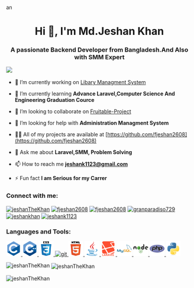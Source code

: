 an<h1 align="center">Hi 👋, I'm Md.Jeshan Khan</h1>
<h3 align="center">A passionate Backend Developer from Bangladesh.And Also with SMM Expert</h3>

<img src="https://drive.google.com/file/d/1l9r3dI88WaKNtouo2IU3itWdfUxr1Vis/view?usp=sharing" height="auto" width="3000px"> 

- 🔭 I’m currently working on [Libary Managment System](https://github.com/fjeshan2608/Libary-Managment-System.git)

- 🌱 I’m currently learning **Advance Laravel,Computer Science And Engineering Graduation Cource**

- 👯 I’m looking to collaborate on [Fruitable-Project](https://fruitable.jeshankhan.com/)

- 🤝 I’m looking for help with **Administration Managment System**

- 👨‍💻 All of my projects are available at [https://github.com/fjeshan2608](https://github.com/fjeshan2608)

- 💬 Ask me about **Laravel,SMM, Problem Solving**

- 📫 How to reach me **jeshank1123@gmail.com**

- ⚡ Fun fact **I am Serious for my Carrer**

<h3 align="left">Connect with me:</h3>
<p align="left">
<a href="https://linkedin.com/in/jeshanTheKhan" target="blank"><img align="center" src="https://raw.githubusercontent.com/rahuldkjain/github-profile-readme-generator/master/src/images/icons/Social/linked-in-alt.svg" alt="jeshanTheKhan" height="30" width="40" /></a>
<a href="https://fb.com/jeshanTheKhan" target="blank"><img align="center" src="https://raw.githubusercontent.com/rahuldkjain/github-profile-readme-generator/master/src/images/icons/Social/facebook.svg" alt="fjeshan2608" height="30" width="40" /></a>
<a href="https://instagram.com/jeshanTheKhan" target="blank"><img align="center" src="https://raw.githubusercontent.com/rahuldkjain/github-profile-readme-generator/master/src/images/icons/Social/instagram.svg" alt="fjeshan2608" height="30" width="40" /></a>
<a href="https://www.hackerrank.com/jeshanTheKhan" target="blank"><img align="center" src="https://raw.githubusercontent.com/rahuldkjain/github-profile-readme-generator/master/src/images/icons/Social/hackerrank.svg" alt="granparadiso729" height="30" width="40" /></a>
<a href="https://codeforces.com/profile/jeshanTheKhan" target="blank"><img align="center" src="https://raw.githubusercontent.com/rahuldkjain/github-profile-readme-generator/master/src/images/icons/Social/codeforces.svg" alt="jeshankhan" height="30" width="40" /></a>
<a href="https://www.hackerearth.com/jeshanTheKhan" target="blank"><img align="center" src="https://raw.githubusercontent.com/rahuldkjain/github-profile-readme-generator/master/src/images/icons/Social/hackerearth.svg" alt="jeshank1123" height="30" width="40" /></a>
</p>

<h3 align="left">Languages and Tools:</h3>
<p align="left"> <a href="https://www.cprogramming.com/" target="_blank" rel="noreferrer"> <img src="https://raw.githubusercontent.com/devicons/devicon/master/icons/c/c-original.svg" alt="c" width="40" height="40"/> </a> <a href="https://www.w3schools.com/cpp/" target="_blank" rel="noreferrer"> <img src="https://raw.githubusercontent.com/devicons/devicon/master/icons/cplusplus/cplusplus-original.svg" alt="cplusplus" width="40" height="40"/> </a> <a href="https://www.w3schools.com/css/" target="_blank" rel="noreferrer"> <img src="https://raw.githubusercontent.com/devicons/devicon/master/icons/css3/css3-original-wordmark.svg" alt="css3" width="40" height="40"/> </a> <a href="https://git-scm.com/" target="_blank" rel="noreferrer"> <img src="https://www.vectorlogo.zone/logos/git-scm/git-scm-icon.svg" alt="git" width="40" height="40"/> </a> <a href="https://www.w3.org/html/" target="_blank" rel="noreferrer"> <img src="https://raw.githubusercontent.com/devicons/devicon/master/icons/html5/html5-original-wordmark.svg" alt="html5" width="40" height="40"/> </a> <a href="https://www.java.com" target="_blank" rel="noreferrer"> <img src="https://raw.githubusercontent.com/devicons/devicon/master/icons/java/java-original.svg" alt="java" width="40" height="40"/> </a> <a href="https://laravel.com/" target="_blank" rel="noreferrer"> <img src="https://raw.githubusercontent.com/devicons/devicon/master/icons/laravel/laravel-plain-wordmark.svg" alt="laravel" width="40" height="40"/> </a> <a href="https://www.mysql.com/" target="_blank" rel="noreferrer"> <img src="https://raw.githubusercontent.com/devicons/devicon/master/icons/mysql/mysql-original-wordmark.svg" alt="mysql" width="40" height="40"/> </a> <a href="https://nodejs.org" target="_blank" rel="noreferrer"> <img src="https://raw.githubusercontent.com/devicons/devicon/master/icons/nodejs/nodejs-original-wordmark.svg" alt="nodejs" width="40" height="40"/> </a> <a href="https://www.php.net" target="_blank" rel="noreferrer"> <img src="https://raw.githubusercontent.com/devicons/devicon/master/icons/php/php-original.svg" alt="php" width="40" height="40"/> </a> <a href="https://www.python.org" target="_blank" rel="noreferrer"> <img src="https://raw.githubusercontent.com/devicons/devicon/master/icons/python/python-original.svg" alt="python" width="40" height="40"/> </a> </p>

<p><img align="left" src="https://github-readme-stats.vercel.app/api/top-langs?username=jeshanTheKhan&show_icons=true&locale=en&layout=compact" alt="jeshanTheKhan" /></p>

<p>&nbsp;<img align="center" src="https://github-readme-stats.vercel.app/api?username=jeshanTheKhan&show_icons=true&locale=en" alt="jeshanTheKhan" /></p>

<p><img align="center" src="https://github-readme-streak-stats.herokuapp.com/?user=jeshanTheKhan&" alt="jeshanTheKhan" /></p>

